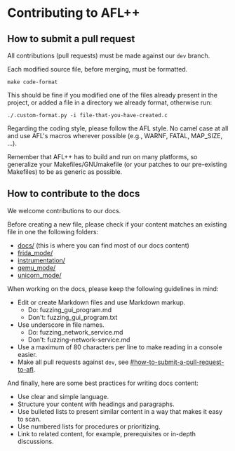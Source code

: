 # Contributing to AFL++

## How to submit a pull request

All contributions (pull requests) must be made against our `dev` branch.

Each modified source file, before merging, must be formatted.

```
make code-format
```

This should be fine if you modified one of the files already present in the
project, or added a file in a directory we already format, otherwise run:

```
./.custom-format.py -i file-that-you-have-created.c
```

Regarding the coding style, please follow the AFL style. No camel case at all
and use AFL's macros wherever possible (e.g., WARNF, FATAL, MAP_SIZE, ...).

Remember that AFL++ has to build and run on many platforms, so generalize your
Makefiles/GNUmakefile (or your patches to our pre-existing Makefiles) to be as
generic as possible.

## How to contribute to the docs

We welcome contributions to our docs.

Before creating a new file, please check if your content matches an existing
file in one the following folders:

* [docs/](docs/) (this is where you can find most of our docs content)
* [frida_mode/](frida_mode/)
* [instrumentation/](instrumentation/)
* [qemu_mode/](qemu_mode/)
* [unicorn_mode/](unicorn_mode/)

When working on the docs, please keep the following guidelines in mind:

* Edit or create Markdown files and use Markdown markup.
    * Do: fuzzing_gui_program.md
    * Don't: fuzzing_gui_program.txt
* Use underscore in file names.
    * Do: fuzzing_network_service.md
    * Don't: fuzzing-network-service.md
* Use a maximum of 80 characters per line to make reading in a console easier.
* Make all pull requests against `dev`, see
  [#how-to-submit-a-pull-request-to-afl](#how-to-submit-a-pull-request-to-afl).

And finally, here are some best practices for writing docs content:

* Use clear and simple language.
* Structure your content with headings and paragraphs.
* Use bulleted lists to present similar content in a way that makes it easy to
  scan.
* Use numbered lists for procedures or prioritizing.
* Link to related content, for example, prerequisites or in-depth discussions.